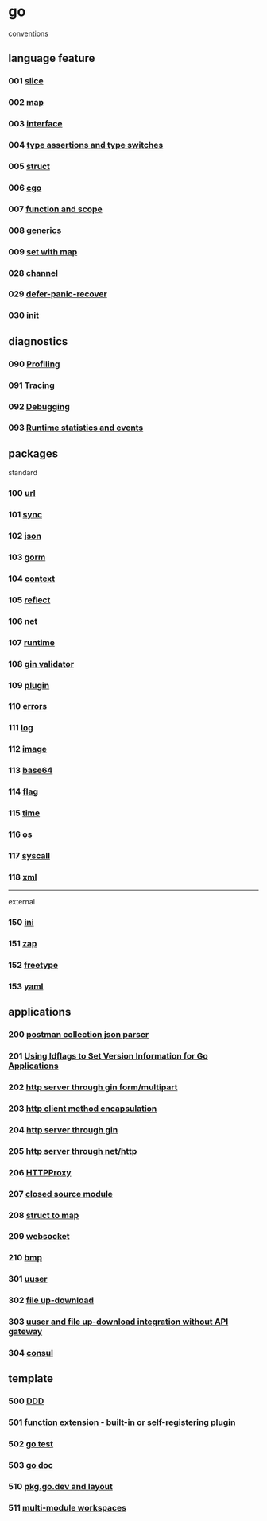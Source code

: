 # go

[conventions](conventions.md)

## language feature

### 001 [slice](001)

### 002 [map](002)

### 003 [interface](003)

### 004 [type assertions and type switches](004)

### 005 [struct](005)

### 006 [cgo](006)

### 007 [function and scope](007)

### 008 [generics](008)

### 009 [set with map](009)

### 028 [channel](028)

### 029 [defer-panic-recover](029)

### 030 [init](030)

## diagnostics

### 090 [Profiling](090)

### 091 [Tracing](091)

### 092 [Debugging](092)

### 093 [Runtime statistics and events](093)

## packages

standard

### 100 [url](100)

### 101 [sync](101)

### 102 [json](102)

### 103 [gorm](103)

### 104 [context](104)

### 105 [reflect](105)

### 106 [net](106)

### 107 [runtime](107)

### 108 [gin validator](108)

### 109 [plugin](109)

### 110 [errors](110)

### 111 [log](111)

### 112 [image](112)

### 113 [base64](113)

### 114 [flag](114)

### 115 [time](115)

### 116 [os](116)

### 117 [syscall](117)

### 118 [xml](118)

---

external

### 150 [ini](150)

### 151 [zap](151)

### 152 [freetype](152)

### 153 [yaml](153)

## applications

### 200 [postman collection json parser](200)

### 201 [Using ldflags to Set Version Information for Go Applications](201)

### 202 [http server through gin form/multipart](202)

### 203 [http client method encapsulation](203)

### 204 [http server through gin](204)

### 205 [http server through net/http](205)

### 206 [HTTPProxy](206)

### 207 [closed source module](207)

### 208 [struct to map](208)

### 209 [websocket](209)

### 210 [bmp](210)

### 301 [uuser](301)

### 302 [file up-download](302)

### 303 [uuser and file up-download integration without API gateway ](303)

### 304 [consul](304)

## template

### 500 [DDD](500)

### 501 [function extension - built-in or self-registering plugin](501)

### 502 [go test](502)

### 503 [go doc](503)

### 510 [pkg.go.dev and layout](510)

### 511 [multi-module workspaces](511)
